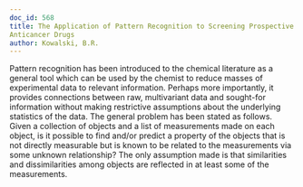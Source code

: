 ```yaml
---
doc_id: 568
title: The Application of Pattern Recognition to Screening Prospective
Anticancer Drugs
author: Kowalski, B.R.
---
```


Pattern recognition has been introduced to the
chemical literature as a general tool which can be used
by the chemist to reduce masses of experimental data to
relevant information.  Perhaps more importantly, it
provides connections between raw, multivariant data
and sought-for information without making restrictive
assumptions about the underlying statistics of the data.
The general problem has been stated as follows.  Given
a collection of objects and a list of measurements made
on each object, is it possible to find and/or predict a
property of the objects that is not directly measurable
but is known to be related to the measurements via
some unknown relationship?  The only assumption
made is that similarities and dissimilarities among
objects are reflected in at least some of the
measurements.